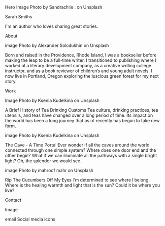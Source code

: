 Hero Image
Photo by Sandrachile . on Unsplash

Sarah Smiths

I'm an author who loves sharing great stories.

About

image
Photo by Alexander Solodukhin on Unsplash

Born and raised in the Providence, Rhode Island, I was a bookseller before making the leap to be a full-time writer. I transitioned to publishing where I worked at a literary development company, as a creative writing college instructor, and as a book reviewer of children’s and young adult novels. I now live in Portland, Oregon exploring the luscious green forest for my next story.

Work

Image
Photo by Ksenia Kudelkina on Unsplash

A Brief History of Tea Drinking Customs
Tea culture, drinking practices, tea utensils, and teas have changed over a long period of time. Its impact on the world has been a long journey that as of recently has begun to take new form.

image
Photo by Ksenia Kudelkina on Unsplash

The Cave - A Time Portal
Ever wonder if all the caves around the world connected through one simple system? Where does one door end and the other begin? What if we can illuminate all the pathways with a single bright light? Oh, the splendor we would see.

image
Photo by mahroof mahr on Unsplash

Rip The Cucumbers Off My Eyes
I'm determined to see where I belong. Where is the healing warmth and light that is the sun? Could it be where you live?

Contact

Image

email
Social media icons
